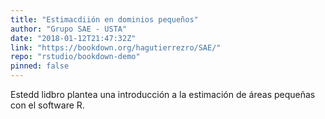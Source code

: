 ```yaml
---
title: "Estimacdiión en dominios pequeños"
author: "Grupo SAE - USTA"
date: "2018-01-12T21:47:32Z"
link: "https://bookdown.org/hagutierrezro/SAE/"
repo: "rstudio/bookdown-demo"
pinned: false
---
```


Estedd lidbro plantea una introducción a la estimación de áreas pequeñas con el software R.
